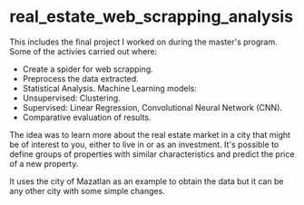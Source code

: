 # real_estate_web_scrapping_analysis
This includes the final project I worked on during the master's program.
Some of the activies carried out where:
- Create a spider for web scrapping.
- Preprocess the data extracted.
- Statistical Analysis.
  Machine Learning models:
- Unsupervised: Clustering.
- Supervised: Linear Regression, Convolutional Neural Network (CNN).
- Comparative evaluation of results.

The idea was to learn more about the real estate market in a city that might be of interest to you, either to live in or as an investment.
It's possible to define groups of properties with similar characteristics and predict the price of a new property.

It uses the city of Mazatlan as an example to obtain the data but it can be any other city with some simple changes.


